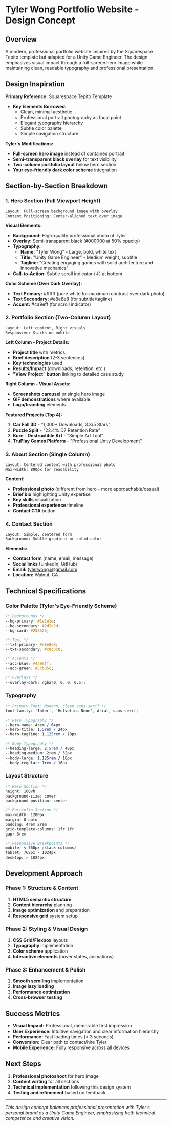 # Tyler Wong Portfolio Website - Design Concept

## Overview
A modern, professional portfolio website inspired by the Squarespace Tepito template but adapted for a Unity Game Engineer. The design emphasizes visual impact through a full-screen hero image while maintaining clean, readable typography and professional presentation.

## Design Inspiration
**Primary Reference:** Squarespace Tepito Template
- **Key Elements Borrowed:**
  - Clean, minimal aesthetic
  - Professional portrait photography as focal point
  - Elegant typography hierarchy
  - Subtle color palette
  - Simple navigation structure

**Tyler's Modifications:**
- **Full-screen hero image** instead of contained portrait
- **Semi-transparent black overlay** for text visibility
- **Two-column portfolio layout** below hero section
- **Your eye-friendly dark color scheme** integration

## Section-by-Section Breakdown

### 1. Hero Section (Full Viewport Height)
```
Layout: Full-screen background image with overlay
Content Positioning: Center-aligned text over image
```

**Visual Elements:**
- **Background:** High-quality professional photo of Tyler
- **Overlay:** Semi-transparent black (#000000 at 50% opacity)
- **Typography:**
  - **Name:** "Tyler Wong" - Large, bold, white text
  - **Title:** "Unity Game Engineer" - Medium weight, subtitle
  - **Tagline:** "Creating engaging games with solid architecture and innovative mechanics"
- **Call-to-Action:** Subtle scroll indicator (↓) at bottom

**Color Scheme (Over Dark Overlay):**
- **Text Primary:** #ffffff (pure white for maximum contrast over dark photo)
- **Text Secondary:** #e8e8e8 (for subtitle/tagline)
- **Accent:** #4a9eff (for scroll indicator)

### 2. Portfolio Section (Two-Column Layout)
```
Layout: Left content, Right visuals
Responsive: Stacks on mobile
```

**Left Column - Project Details:**
- **Project title** with metrics
- **Brief description** (2-3 sentences)
- **Key technologies** used
- **Results/Impact** (downloads, retention, etc.)
- **"View Project" button** linking to detailed case study

**Right Column - Visual Assets:**
- **Screenshots carousel** or single hero image
- **GIF demonstrations** where available
- **Logo/branding** elements

**Featured Projects (Top 4):**
1. **Car Fall 3D** - "1,000+ Downloads, 3.3/5 Stars"
2. **Puzzle Split** - "22.4% D7 Retention Rate"
3. **Burn - Destructible Art** - "Simple Art Tool"
4. **TruPlay Games Platform** - "Professional Unity Development"

### 3. About Section (Single Column)
```
Layout: Centered content with professional photo
Max-width: 800px for readability
```

**Content:**
- **Professional photo** (different from hero - more approachable/casual)
- **Brief bio** highlighting Unity expertise
- **Key skills** visualization
- **Professional experience** timeline
- **Contact CTA** button

### 4. Contact Section
```
Layout: Simple, centered form
Background: Subtle gradient or solid color
```

**Elements:**
- **Contact form** (name, email, message)
- **Social links** (LinkedIn, GitHub)
- **Email:** tylerwong.j@gmail.com
- **Location:** Walnut, CA

## Technical Specifications

### Color Palette (Tyler's Eye-Friendly Scheme)
```css
/* Backgrounds */
--bg-primary: #1e1e1e;
--bg-secondary: #2d2d2d;
--bg-card: #252525;

/* Text */
--txt-primary: #e8e8e8;
--txt-secondary: #c0c0c0;

/* Accents */
--acc-blue: #4a9eff;
--acc-green: #5cb85c;

/* Overlays */
--overlay-dark: rgba(0, 0, 0, 0.5);
```

### Typography
```css
/* Primary Font: Modern, clean sans-serif */
font-family: 'Inter', 'Helvetica Neue', Arial, sans-serif;

/* Hero Typography */
--hero-name: 4rem / 64px
--hero-title: 1.5rem / 24px
--hero-tagline: 1.125rem / 18px

/* Body Typography */
--heading-large: 2.5rem / 40px
--heading-medium: 2rem / 32px
--body-large: 1.125rem / 18px
--body-regular: 1rem / 16px
```

### Layout Structure
```css
/* Hero Section */
height: 100vh
background-size: cover
background-position: center

/* Portfolio Section */
max-width: 1200px
margin: 0 auto
padding: 4rem 2rem
grid-template-columns: 1fr 1fr
gap: 3rem

/* Responsive Breakpoints */
mobile: < 768px (stack columns)
tablet: 768px - 1024px
desktop: > 1024px
```

## Development Approach

### Phase 1: Structure & Content
1. **HTML5 semantic structure**
2. **Content hierarchy** planning
3. **Image optimization** and preparation
4. **Responsive grid** system setup

### Phase 2: Styling & Visual Design
1. **CSS Grid/Flexbox** layouts
2. **Typography** implementation
3. **Color scheme** application
4. **Interactive elements** (hover states, animations)

### Phase 3: Enhancement & Polish
1. **Smooth scrolling** implementation
2. **Image lazy loading**
3. **Performance optimization**
4. **Cross-browser testing**

## Success Metrics
- **Visual Impact:** Professional, memorable first impression
- **User Experience:** Intuitive navigation and clear information hierarchy
- **Performance:** Fast loading times (< 3 seconds)
- **Conversion:** Clear path to contact/hire Tyler
- **Mobile Experience:** Fully responsive across all devices

## Next Steps
1. **Professional photoshoot** for hero image
2. **Content writing** for all sections
3. **Technical implementation** following this design system
4. **Testing and refinement** based on feedback

---

*This design concept balances professional presentation with Tyler's personal brand as a Unity Game Engineer, emphasizing both technical competence and creative vision.*
